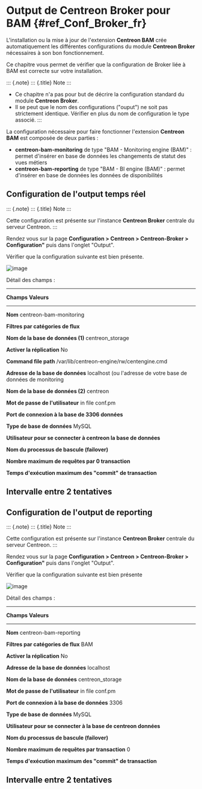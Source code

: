 Output de Centreon Broker pour BAM {#ref_Conf_Broker_fr}
==================================

L\'installation ou la mise à jour de l\'extension **Centreon BAM** crée
automatiquement les différentes configurations du module **Centreon
Broker** nécessaires à son bon fonctionnement.

Ce chapitre vous permet de vérifier que la configuration de Broker liée
à BAM est correcte sur votre installation.

::: {.note}
::: {.title}
Note
:::

-   Ce chapitre n\'a pas pour but de décrire la configuration standard
du module **Centreon Broker**.
-   Il se peut que le nom des configurations (\"ouput\") ne soit pas
strictement identique. Vérifier en plus du nom de configuration le
type associé.
:::

La configuration nécessaire pour faire fonctionner l\'extension
**Centreon BAM** est composée de deux parties :

-   **centreon-bam-monitoring** de type \"BAM - Monitoring engine
(BAM)\" : permet d\'insérer en base de données les changements de
statut des vues métiers
-   **centreon-bam-reporting** de type \"BAM - BI engine (BAM)\" :
permet d\'insérer en base de données les données de disponibilités

Configuration de l\'output temps réel
-------------------------------------

::: {.note}
::: {.title}
Note
:::

Cette configuration est présente sur l\'instance **Centreon Broker**
centrale du serveur Centreon.
:::

Rendez vous sur la page **Configuration \> Centreon \> Centreon-Broker
\> Configuration\"** puis dans l\'onglet \"Output\".

Vérifier que la configuration suivante est bien présente.

![image](../images/configuration/conf_central_bam_monitoring.png)

Détail des champs :

-------------------------------------------------------------------------------
**Champs**                         **Valeurs**
---------------------------------- --------------------------------------------
**Nom**                            centreon-bam-monitoring

**Filtres par catégories de flux**

**Nom de la base de données (1)**  centreon\_storage

**Activer la réplication**         No

**Command file path**              /var/lib/centreon-engine/rw/centengine.cmd

**Adresse de la base de données**  localhost (ou l\'adresse de votre base de
données de monitoring

**Nom de la base de données (2)**  centreon

**Mot de passe de l\'utilisateur** in file conf.pm

**Port de connexion à la base de   3306
données**

**Type de base de données**        MySQL

**Utilisateur pour se connecter à  centreon
la base de données**

**Nom du processus de bascule
(failover)**

**Nombre maximum de requêtes par   0
transaction**

**Temps d\'exécution maximum des
\"commit\" de transaction**

**Intervalle entre 2 tentatives**
-------------------------------------------------------------------------------

Configuration de l\'output de reporting
---------------------------------------

::: {.note}
::: {.title}
Note
:::

Cette configuration est présente sur l\'instance **Centreon Broker**
centrale du serveur Centreon.
:::

Rendez vous sur la page **Configuration \> Centreon \> Centreon-Broker
\> Configuration\"** puis dans l\'onglet \"Output\".

Vérifier que la configuration suivante est bien présente

![image](../images/configuration/conf_central_bam_reporting.png)

Détail des champs :

---------------------------------------------------------------------------
**Champs**                                         **Valeurs**
-------------------------------------------------- ------------------------
**Nom**                                            centreon-bam-reporting

**Filtres par catégories de flux**                 BAM

**Activer la réplication**                         No

**Adresse de la base de données**                  localhost

**Nom de la base de données**                      centreon\_storage

**Mot de passe de l\'utilisateur**                 in file conf.pm

**Port de connexion à la base de données**         3306

**Type de base de données**                        MySQL

**Utilisateur pour se connecter à la base de       centreon
données**

**Nom du processus de bascule (failover)**

**Nombre maximum de requêtes par transaction**     0

**Temps d\'exécution maximum des \"commit\" de
transaction**

**Intervalle entre 2 tentatives**
---------------------------------------------------------------------------
